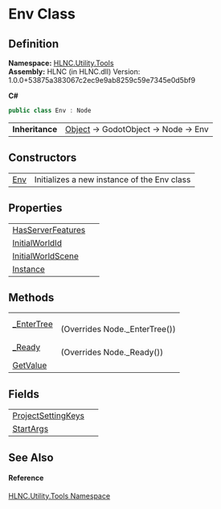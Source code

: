 # Env Class




## Definition
**Namespace:** <a href="N_HLNC_Utility_Tools">HLNC.Utility.Tools</a>  
**Assembly:** HLNC (in HLNC.dll) Version: 1.0.0+53875a383067c2ec9e9ab8259c59e7345e0d5bf9

**C#**
``` C#
public class Env : Node
```

<table><tr><td><strong>Inheritance</strong></td><td><a href="https://learn.microsoft.com/dotnet/api/system.object" target="_blank" rel="noopener noreferrer">Object</a>  →  GodotObject  →  Node  →  Env</td></tr>
</table>



## Constructors
<table>
<tr>
<td><a href="M_HLNC_Utility_Tools_Env__ctor">Env</a></td>
<td>Initializes a new instance of the Env class</td></tr>
</table>

## Properties
<table>
<tr>
<td><a href="P_HLNC_Utility_Tools_Env_HasServerFeatures">HasServerFeatures</a></td>
<td> </td></tr>
<tr>
<td><a href="P_HLNC_Utility_Tools_Env_InitialWorldId">InitialWorldId</a></td>
<td> </td></tr>
<tr>
<td><a href="P_HLNC_Utility_Tools_Env_InitialWorldScene">InitialWorldScene</a></td>
<td> </td></tr>
<tr>
<td><a href="P_HLNC_Utility_Tools_Env_Instance">Instance</a></td>
<td> </td></tr>
</table>

## Methods
<table>
<tr>
<td><a href="M_HLNC_Utility_Tools_Env__EnterTree">_EnterTree</a></td>
<td><br />(Overrides Node._EnterTree())</td></tr>
<tr>
<td><a href="M_HLNC_Utility_Tools_Env__Ready">_Ready</a></td>
<td><br />(Overrides Node._Ready())</td></tr>
<tr>
<td><a href="M_HLNC_Utility_Tools_Env_GetValue">GetValue</a></td>
<td> </td></tr>
</table>

## Fields
<table>
<tr>
<td><a href="F_HLNC_Utility_Tools_Env_ProjectSettingKeys">ProjectSettingKeys</a></td>
<td> </td></tr>
<tr>
<td><a href="F_HLNC_Utility_Tools_Env_StartArgs">StartArgs</a></td>
<td> </td></tr>
</table>

## See Also


#### Reference
<a href="N_HLNC_Utility_Tools">HLNC.Utility.Tools Namespace</a>  
